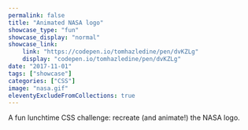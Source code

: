 ```yaml
---
permalink: false
title: "Animated NASA logo"
showcase_type: "fun"
showcase_display: "normal"
showcase_link:
    link: "https://codepen.io/tomhazledine/pen/dvKZLg"
    display: "codepen.io/tomhazledine/pen/dvKZLg"
date: "2017-11-01"
tags: ["showcase"]
categories: ["CSS"]
image: "nasa.gif"
eleventyExcludeFromCollections: true
---
```

A fun lunchtime CSS challenge: recreate (and animate!) the NASA logo.